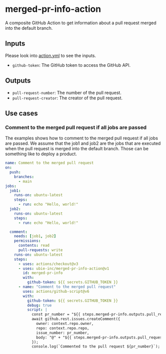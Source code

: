 # merged-pr-info-action

A composite GitHub Action to get information about a pull request merged into the default branch.

## Inputs
Please look into [action.yml](action.yml) to see the inputs.

- `github-token`: The GitHub token to access the GitHub API.

## Outputs
- `pull-request-number`: The number of the pull request.
- `pull-request-creator`: The creator of the pull request.

## Use cases

### Comment to the merged pull request if all jobs are passed
The examples shows how to comment to the merged pull request if all jobs are passed.
We assume that the job1 and job2 are the jobs that are executed when the pull request is merged into the default branch.
Those can be something like to deploy a product.

```yaml
name: Comment to the merged pull request
on:
  push:
    branches:
      - main
jobs:
  job1:
    runs-on: ubuntu-latest
    steps:
      - run: echo "Hello, world!"
  job2:
    runs-on: ubuntu-latest
    steps:
      - run: echo "Hello, world!"

  comment:
    needs: [job1, job2]
    permissions:
      contents: read
      pull-requests: write
    runs-on: ubuntu-latest
    steps:
      - uses: actions/checkout@v3
      - uses: ubie-inc/merged-pr-info-action@v1
        id: merged-pr-info
        with:
          github-token: ${{ secrets.GITHUB_TOKEN }}
      - name: "Comment to the merged pull request"
        uses: actions/github-script@v6
        with:
          github-token: ${{ secrets.GITHUB_TOKEN }}
          debug: true
          script: |
            const pr_number = "${{ steps.merged-pr-info.outputs.pull_request_number }}";
            await github.rest.issues.createComment({
              owner: context.repo.owner,
              repo: context.repo.repo,
              issue_number: pr_number,
              body: "@" + "${{ steps.merged-pr-info.outputs.pull_request_creator }}" +  " The jobs are passed!"
            });
            console.log(`Commented to the pull request ${pr_number}`);
```
